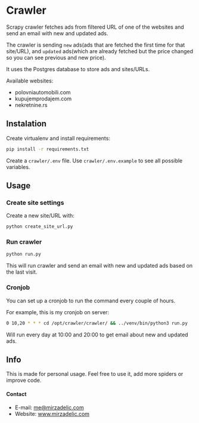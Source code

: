 # Crawler
Scrapy crawler fetches ads from filtered URL of one of the websites and send an email with new and updated ads.

The crawler is sending `new` ads(ads that are fetched the first time for that site/URL), and `updated` ads(which are already fetched but the price changed so you can see previous and new price).

It uses the Postgres database to store ads and sites/URLs.

Available websites:
- polovniautomobili.com
- kupujemprodajem.com
- nekretnine.rs

## Instalation
Create virtualenv and install requirements:
```sh
pip install -r requirements.txt
```

Create a `crawler/.env` file. Use `crawler/.env.example` to see all possible variables.


## Usage

### Create site settings
Create a new site/URL with:
```sh
python create_site_url.py
```

### Run crawler
```sh
python run.py
```
This will run crawler and send an email with new and updated ads based on the last visit.


### Cronjob
You can set up a cronjob to run the command every couple of hours.

For example, this is my cronjob on server:
```sh
0 10,20 * * * cd /opt/crawler/crawler/ && ../venv/bin/python3 run.py
```
Will run every day at 10:00 and 20:00 to get email about new and updated ads.

## Info

This is made for personal usage.
Feel free to use it, add more spiders or improve code.


#### Contact

- E-mail: me@mirzadelic.com
- Website: www.mirzadelic.com
